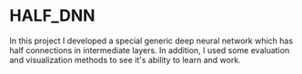 # HALF_DNN
In this project I developed a special generic deep neural network which has half connections in intermediate layers. In addition, I used some evaluation and visualization methods to see it's ability to learn and work.
